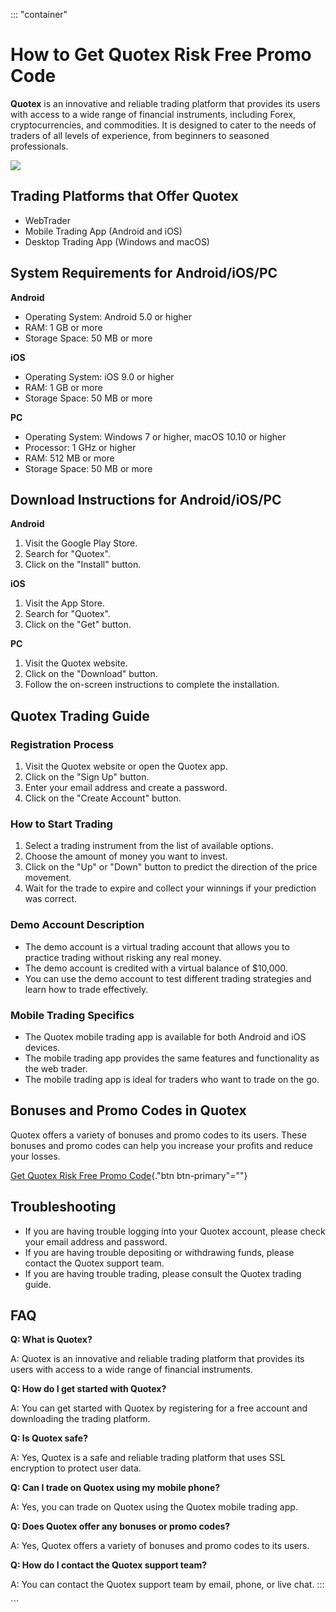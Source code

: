 ::: \"container\"
# How to Get Quotex Risk Free Promo Code

**Quotex** is an innovative and reliable trading platform that provides
its users with access to a wide range of financial instruments,
including Forex, cryptocurrencies, and commodities. It is designed to
cater to the needs of traders of all levels of experience, from
beginners to seasoned professionals.

[![](https://static.quotex.io/files/4_en/300_250.jpg)](https://traff.sbs/brokerqxlid)

## Trading Platforms that Offer Quotex

-   WebTrader
-   Mobile Trading App (Android and iOS)
-   Desktop Trading App (Windows and macOS)

## System Requirements for Android/iOS/PC

**Android**

-   Operating System: Android 5.0 or higher
-   RAM: 1 GB or more
-   Storage Space: 50 MB or more

**iOS**

-   Operating System: iOS 9.0 or higher
-   RAM: 1 GB or more
-   Storage Space: 50 MB or more

**PC**

-   Operating System: Windows 7 or higher, macOS 10.10 or higher
-   Processor: 1 GHz or higher
-   RAM: 512 MB or more
-   Storage Space: 50 MB or more

## Download Instructions for Android/iOS/PC

**Android**

1.  Visit the Google Play Store.
2.  Search for "Quotex".
3.  Click on the "Install" button.

**iOS**

1.  Visit the App Store.
2.  Search for "Quotex".
3.  Click on the "Get" button.

**PC**

1.  Visit the Quotex website.
2.  Click on the "Download" button.
3.  Follow the on-screen instructions to complete the installation.

## Quotex Trading Guide

### Registration Process

1.  Visit the Quotex website or open the Quotex app.
2.  Click on the "Sign Up" button.
3.  Enter your email address and create a password.
4.  Click on the "Create Account" button.

### How to Start Trading

1.  Select a trading instrument from the list of available options.
2.  Choose the amount of money you want to invest.
3.  Click on the "Up" or "Down" button to predict the
    direction of the price movement.
4.  Wait for the trade to expire and collect your winnings if your
    prediction was correct.

### Demo Account Description

-   The demo account is a virtual trading account that allows you to
    practice trading without risking any real money.
-   The demo account is credited with a virtual balance of \$10,000.
-   You can use the demo account to test different trading strategies
    and learn how to trade effectively.

### Mobile Trading Specifics

-   The Quotex mobile trading app is available for both Android and iOS
    devices.
-   The mobile trading app provides the same features and functionality
    as the web trader.
-   The mobile trading app is ideal for traders who want to trade on the
    go.

## Bonuses and Promo Codes in Quotex

Quotex offers a variety of bonuses and promo codes to its users. These
bonuses and promo codes can help you increase your profits and reduce
your losses.

[Get Quotex Risk Free Promo
Code](\%22https://traff.sbs/brokerqxsignup\%22){."btn
btn-primary"=""}

## Troubleshooting

-   If you are having trouble logging into your Quotex account, please
    check your email address and password.
-   If you are having trouble depositing or withdrawing funds, please
    contact the Quotex support team.
-   If you are having trouble trading, please consult the Quotex trading
    guide.

## FAQ

**Q: What is Quotex?**

A: Quotex is an innovative and reliable trading platform that provides
its users with access to a wide range of financial instruments.

**Q: How do I get started with Quotex?**

A: You can get started with Quotex by registering for a free account and
downloading the trading platform.

**Q: Is Quotex safe?**

A: Yes, Quotex is a safe and reliable trading platform that uses SSL
encryption to protect user data.

**Q: Can I trade on Quotex using my mobile phone?**

A: Yes, you can trade on Quotex using the Quotex mobile trading app.

**Q: Does Quotex offer any bonuses or promo codes?**

A: Yes, Quotex offers a variety of bonuses and promo codes to its users.

**Q: How do I contact the Quotex support team?**

A: You can contact the Quotex support team by email, phone, or live
chat.
:::

\`\`\`

